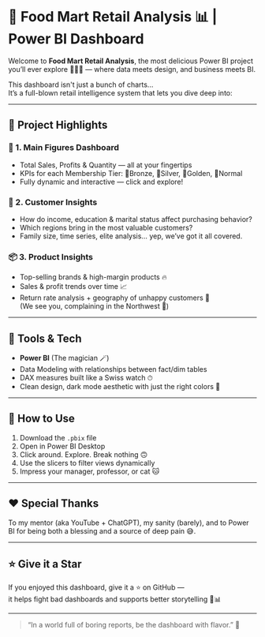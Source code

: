 # 🛒 Food Mart Retail Analysis 📊 | Power BI Dashboard

Welcome to **Food Mart Retail Analysis**, the most delicious Power BI project you’ll ever explore 🍕🍟🍔 — where data meets design, and business meets BI.

This dashboard isn't just a bunch of charts...  
It’s a full-blown retail intelligence system that lets you dive deep into:

---

## 🚀 Project Highlights

### 🧠 1. Main Figures Dashboard
- Total Sales, Profits & Quantity — all at your fingertips  
- KPIs for each Membership Tier: 🥉Bronze, 🥈Silver, 🥇Golden, 🧾Normal  
- Fully dynamic and interactive — click and explore!

### 👥 2. Customer Insights
- How do income, education & marital status affect purchasing behavior?
- Which regions bring in the most valuable customers?
- Family size, time series, elite analysis… yep, we’ve got it all covered.

### 📦 3. Product Insights
- Top-selling brands & high-margin products 🔥
- Sales & profit trends over time 📈  
- Return rate analysis + geography of unhappy customers 😬  
(We see you, complaining in the Northwest 👀)

---

## 🧰 Tools & Tech

- **Power BI** (The magician 🪄)
- Data Modeling with relationships between fact/dim tables
- DAX measures built like a Swiss watch ⏱
- Clean design, dark mode aesthetic with just the right colors 🌈

---

## 📁 How to Use

1. Download the `.pbix` file  
2. Open in Power BI Desktop  
3. Click around. Explore. Break nothing 🙃  
4. Use the slicers to filter views dynamically  
5. Impress your manager, professor, or cat 🐱

---

## ❤ Special Thanks

To my mentor (aka YouTube + ChatGPT), my sanity (barely), and to Power BI for being both a blessing and a source of deep pain 😅.

---

## ⭐ Give it a Star

If you enjoyed this dashboard, give it a ⭐ on GitHub —  
it helps fight bad dashboards and supports better storytelling 💪📊

---

> “In a world full of boring reports, be the dashboard with flavor.” 🍍
